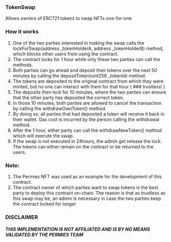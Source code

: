 ### TokenSwap
Allows owners of ERC721 tokens to swap NFTs one-for-one

### How it works
1. One of the two parties interested in making the swap calls the lockForSwap(address _tokenHolderA, address _tokenHolderB) method, which blocks other users from using the contract.
2. The contract locks for 1 hour while only these two parties can call the methods.
3. Both parties can go ahead and deposit their tokens over the next 50 minutes by calling the depositToken(uint256 _tokenId) method.
4. The tokens are deposited to the original contract from which they were minted, but no one can interact with them for that hour ( ### trustless! )
5. The deposits then lock for 10 minutes, where the two parties can ensure that the other party has deposited the correct token.
6. In those 10 minutes, both parties are allowed to cancel the transaction by calling the withdrawOwnToken() method.
7. By doing so, all parties that had deposited a token will receive it back in their wallet. Gas cost is incurred by the person calling the withdrawal method.
8. After the 1 hour, either party can call the withdrawNewToken() method which will execute the swap.
9. If the swap is not executed in 24hours, the admin get release the lock. The tokens can either remain on the contract or be returned to the users.

### Note:
1. The Permies NFT was used as an example for the development of this contract.
2. The contract owner of which parties want to swap tokens is the best party to deploy this contract on-chain. The reason is that as trustless as this swap may be, an admin is necessary in case the two parties keep the contract locked for longer


### DISCLAIMER
##### THIS IMPLEMENTATION IS NOT AFFILIATED AND IS BY NO MEANS VALIDATED BY THE PERMIES TEAM
